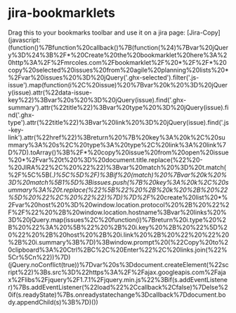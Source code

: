 # jira-bookmarklets

Drag this to your bookmarks toolbar and use it on a jira page:
[Jira-Copy](javascript:(function(\)%7Bfunction%20callback(\)%7B(function(%24\)%7Bvar%20jQuery%3D%24%3B%2F*%20Create%20the%20bookmarklet%20here%3A%20http%3A%2F%2Fmrcoles.com%2Fbookmarklet%2F%20*%2F%2F*%20copy%20selected%20issues%20from%20agile%20planning%20lists%20*%2Fvar%20issues%20%3D%20jQuery('.ghx-selected'\).filter('.js-issue'\).map(function(i%2C%20issue\)%20%7Bvar%20k%20%3D%20jQuery(issue\).attr(%22data-issue-key%22\)%3Bvar%20s%20%3D%20jQuery(issue\).find('.ghx-summary'\).attr(%22title%22\)%3Bvar%20type%20%3D%20jQuery(issue\).find('.ghx-type'\).attr(%22title%22\)%3Bvar%20link%20%3D%20jQuery(issue\).find('.js-key-link'\).attr(%22href%22\)%3Breturn%20%7B%20key%3A%20k%2C%20summary%3A%20s%2C%20type%3A%20type%2C%20link%3A%20link%7D%7D\).toArray(\)%3B%2F*%20copy%20issue%20from%20open%20issue%20*%2Fvar%20t%20%3D%20document.title.replace(%22%20-%20JIRA%22%2C%20%22%22\)%3Bvar%20match%20%3D%20t.match(%2F%5C%5B(.*\)%5C%5D%2F\)%3Bif%20(match\)%20%7Bvar%20k%20%3D%20match%5B1%5D%3Bissues.push(%7B%20key%3A%20k%2C%20summary%3A%20t.replace(%22%5B%22%20%2B%20k%20%2B%20%22%5D%20%22%2C%20%22%22\)%7D\)%7D%2F*%20create%20list%20*%2Fvar%20host%20%3D%20window.location.protocol%20%2B%20%22%2F%2F%22%20%2B%20window.location.hostname%3Bvar%20links%20%3D%20jQuery.map(issues%2C%20function(i\)%7Breturn%20i.type%20%2B%20%22%3A%20%5B%22%20%2B%20i.key%20%2B%20%22%5D%20%22%20%2B%20host%20%2B%20i.link%20%2B%20%22%20%22%20%2B%20i.summary%3B%7D\)%3Bwindow.prompt%20(%22Copy%20to%20clipboard%3A%20Ctrl%2BC%2C%20Enter%22%2C%20links.join(%22%5Cr%5Cn%22\)\)%7D\)(jQuery.noConflict(true\)\)%7Dvar%20s%3Ddocument.createElement(%22script%22\)%3Bs.src%3D%22https%3A%2F%2Fajax.googleapis.com%2Fajax%2Flibs%2Fjquery%2F1.7.1%2Fjquery.min.js%22%3Bif(s.addEventListener\)%7Bs.addEventListener(%22load%22%2Ccallback%2Cfalse\)%7Delse%20if(s.readyState\)%7Bs.onreadystatechange%3Dcallback%7Ddocument.body.appendChild(s\)%3B%7D\)(\))
